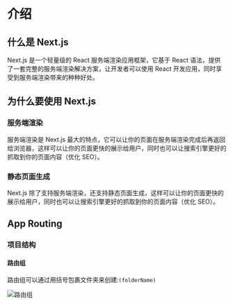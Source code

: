 # 介绍

## 什么是 Next.js

Next.js 是一个轻量级的 React 服务端渲染应用框架，它基于 React 语法，提供了一套完整的服务端渲染解决方案，让开发者可以使用 React 开发应用，同时享受到服务端渲染带来的种种好处。

## 为什么要使用 Next.js

### 服务端渲染

服务端渲染是 Next.js 最大的特点，它可以让你的页面在服务端渲染完成后再返回给浏览器，这样可以让你的页面更快的展示给用户，同时也可以让搜索引擎更好的抓取到你的页面内容（优化 SEO）。

### 静态页面生成

Next.js 除了支持服务端渲染，还支持静态页面生成，这样可以让你的页面更快的展示给用户，同时也可以让搜索引擎更好的抓取到你的页面内容（优化 SEO）。

## App Routing

### 项目结构

#### 路由组

路由组可以通过用括号包裹文件夹来创建:`(folderName)`

![路由组](https://nextjs.org/_next/image?url=%2Fdocs%2Fdark%2Fproject-organization-route-groups.png&w=1920&q=75&dpl=dpl_DNuPk7wtGKDxMEicMUTqQeqSy2F6)
